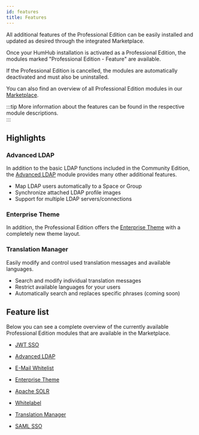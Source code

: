 ```yaml
---
id: features
title: Features
---
```


All additional features of the Professional Edition can be easily installed and updated as desired through the integrated Marketplace.

Once your HumHub installation is activated as a Professional Edition, the modules marked "Professional Edition - Feature" are available.

If the Professional Edition is cancelled, the modules are automatically deactivated and must also be uninstalled.

You can also find an overview of all Professional Edition modules in our [Marketplace](https://www.humhub.com/en/marketplace). 

:::tip
More information about the features can be found in the respective module descriptions.  
:::

## Highlights

### Advanced LDAP

In addition to the basic LDAP functions included in the Community Edition, the [Advanced LDAP](https://www.humhub.com/en/marketplace/advanced-ldap/) module provides many other additional features.

- Map LDAP users automatically to a Space or Group
- Synchronize attached LDAP profile images
- Support for multiple LDAP servers/connections

### Enterprise Theme

In addition, the Professional Edition offers the [Enterprise Theme](https://www.humhub.com/en/marketplace/enterprise-theme/) with a completely new theme layout.

### Translation Manager

Easily modify and control used translation messages and available languages.

- Search and modify individual translation messages
- Restrict available languages for your users
- Automatically search and replaces specific phrases (coming soon)


## Feature list

Below you can see a complete overview of the currently available Professional Edition modules that are available in the Marketplace. 

- [JWT SSO](https://www.humhub.com/en/marketplace/jwt-sso/)

- [Advanced LDAP](https://www.humhub.com/en/marketplace/advanced-ldap/) 

- [E-Mail Whitelist](https://www.humhub.com/en/marketplace/email-whitelist/)

- [Enterprise Theme](https://www.humhub.com/en/marketplace/enterprise-theme/)

- [Apache SOLR](https://www.humhub.com/en/marketplace/solr/)

- [Whitelabel](https://www.humhub.com/en/marketplace/whitelabel/)

- [Translation Manager](https://www.humhub.com/en/marketplace/translation-manager/)

- [SAML SSO](https://www.humhub.com/en/marketplace/saml-sso/)


